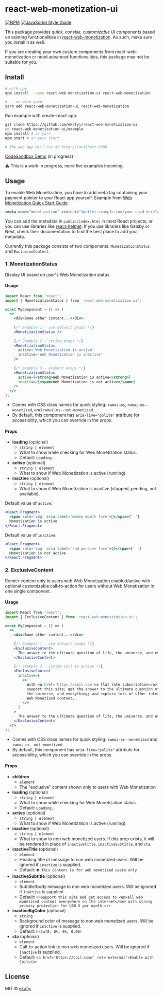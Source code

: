 # react-web-monetization-ui

[![NPM](https://img.shields.io/npm/v/react-web-monetization-ui.svg)](https://www.npmjs.com/package/react-web-monetization-ui) [![JavaScript Style Guide](https://img.shields.io/badge/code_style-standard-brightgreen.svg)](https://standardjs.com)

This package provides _quick, consise, customizable UI components_ based on existing functionalities in [react-web-monetization](https://github.com/sharafian/react-web-monetization). As such, make sure you install it as well.

If you are creating your own custom components from react-web-monetization or need advanced functionalities, this package may not be suitable for you.

## Install

```bash
# with npm
npm install --save react-web-monetization-ui react-web-monetization

# ...or with yarn
yarn add react-web-monetization-ui react-web-monetization
```

Run example with create-react-app:

```bash
git clone https://github.com/ekafyi/react-web-monetization-ui
cd react-web-monetization-ui/example
npm install # or yarn
npm start # or yarn start

# The web app will run at http://localhost:3000
```

[CodeSandbox Demo](https://codesandbox.io/s/react-web-monetization-ui-examples-5r1ck) (in progress)

⚠️ This is a work in progress, more live examples incoming.

## Usage

To enable Web Monetization, you have to add meta tag containing your payment pointer to your React app yourself. Example from [Web Monetization Quick Start Guide](https://webmonetization.org/docs/getting-started):

```html
<meta name="monetization" content="$wallet.example.com/your-uuid-here">
```

You can add the metadata in `public/index.html` in most React projects, or you can use libraries like [react-helmet](https://github.com/nfl/react-helmet). If you use libraries like Gatsby or Next, check their documentation to find the best place to add your metadata.

Currently this package consists of two components: `MonetizationStatus` and `ExclusiveContent`.

### 1. MonetizationStatus

Display UI based on user's Web Monetization status.

#### Usage

```jsx
import React from 'react';
import { MonetizationStatus } from 'react-web-monetization-ui';

const MyComponent = () => (
  <>
    <div>Some other content...</div>
    
    {/* Example 1 - use default props */}
    <MonetizationStatus />
    
    {/* Example 2 - string props */}
    <MonetizationStatus
      active='Web Monetization is active'
      inactive='Web Monetization is inactive'
    />
    
    {/* Example 3 - element props */}
    <MonetizationStatus
      active={<strong>Web Monetization is active</strong>}
      inactive={<spam>Web Monetization is not active</spam>}
    />
  </>
);
```

- Comes with CSS class names for quick styling: `rwmui-ms`, `rwmui-ms--monetized`, and `rwmui-ms--not-monetized`.
- By default, this component has `aria-live="polite"` attribute for accessibility, which you can override in the props.

#### Props

- **loading** (optional)
  - `string | element`
  - What to show while checking for Web Monetization status.
  - Default: `Loading...`
- **active** (optional)
  - `string | element`
  - What to show if Web Monetization is active (running).
- **inactive** (optional)
  - `string | element`
  - What to show if Web Monetization is inactive (stopped, pending, not available).

Default value of `active`:

```jsx
<React.Fragment>
  <span role='img' aria-label='money mouth face'>🤑</span>{' '}
  Monetization is active
</React.Fragment>
```

Default value of `inactive`:

```jsx
<React.Fragment>
  <span role='img' aria-label='sad pensive face'>😔</span>{' '}
  Monetization is not active
</React.Fragment>
```

### 2. ExclusiveContent

Render content only to users with Web Monetization enabled/active with optional customizable call-to-action for users without Web Monetization in one single component.

#### Usage

```jsx
import React from 'react';
import { ExclusiveContent } from 'react-web-monetization-ui';

const MyComponent = () => (
  <>
    <div>Some other content...</div>
    
    {/* Example 1 - use default props */}
    <ExclusiveContent>
      The answer to the ultimate question of life, the universe, and everything is <strong>42</strong>.
    </ExclusiveContent>
    
    {/* Example 2 - custom call to action */}
    <ExclusiveContent
      inactive={
        <>
          With <a href='https://coil.com'>a flat rate subscription</a>, you can
          support this site; get the answer to the ultimate question of life,
          the universe, and everything; and explore lots of other interesting
          Web Monetized content.
        </>
      }
    >
      The answer to the ultimate question of life, the universe, and everything is <strong>42</strong>.
    </ExclusiveContent>
  </>
);
```

- Comes with CSS class names for quick styling: `rwmui-ec--monetized` and `rwmui-ec--not-monetized`.
- By default, this component has `aria-live="polite"` attribute for accessibility, which you can override in the props.

#### Props

- **children**
  - `element`
  - The "exclusive" content shown only to users with Web Monetization
- **loading** (optional)
  - `string | element`
  - What to show while checking for Web Monetization status.
  - Default: `Loading...`
- **active** (optional)
  - `string | element`
  - What to show if Web Monetization is active (running).
- **inactive** (optional)
  - `string | element`
  - What to show to non web monetized users. If this prop exists, it will be rendered in place of `inactiveTitle`, `inactiveSubtitle`, and `cta`.
- **inactiveTitle** (optional)
  - `element`
  - Heading title of message to non web monetized users. Will be ignored if `inactive` is supplied.
  - Default: `⛔️ This content is for web monetized users only`
- **inactiveSubtitle** (optional)
  - `element`
  - Subtitle/body message to non web monetized users. Will be ignored if `inactive` is supplied.
  - Default: `<>Support this site and get access to <em>all web monetized content everywhere on the internet</em> with strong privacy protection for USD 5 per month.</>`
- **inactiveBgColor** (optional)
  - `string`
  - Background color of message to non web monetized users. Will be ignored if `inactive` is supplied.
  - Default: `hsla(0, 0%, 0%, 0.05)`
- **cta** (optional)
  - `element`
  - Call-to-action link to non web monetized users. Will be ignored if `inactive` is supplied.
  - Default: `<a href='https://coil.com/' rel='external'>Enable with Coil</a>`

## License

MIT © [ekafyi](https://github.com/ekafyi)
